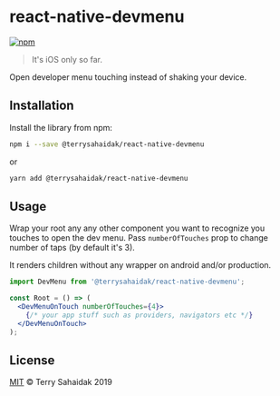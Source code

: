 # react-native-devmenu

[![npm](https://img.shields.io/npm/v/react-native-dev-menu-on-touch.svg)](https://npmjs.com/package/@terrysahaidak/sreact-native-dev-menu-on-touch)

> It's iOS only so far.

Open developer menu touching instead of shaking your device.

## Installation

Install the library from npm:

```bash
npm i --save @terrysahaidak/react-native-devmenu
```
or
```bash
yarn add @terrysahaidak/react-native-devmenu
```

## Usage

Wrap your root any any other component you want to recognize you touches to open the dev menu.
Pass `numberOfTouches` prop to change number of taps (by default it's 3).

It renders children without any wrapper on android and/or production.

```jsx
import DevMenu from '@terrysahaidak/react-native-devmenu';

const Root = () => (
  <DevMenuOnTouch numberOfTouches={4}>
    {/* your app stuff such as providers, navigators etc */}
  </DevMenuOnTouch>
);
```

## License
[MIT](LICENSE) © Terry Sahaidak 2019
